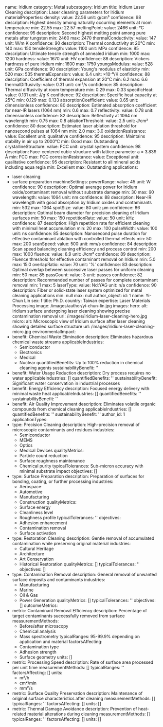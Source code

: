 name: Iridium
category: Metal
subcategory: Iridium
title: Iridium Laser Cleaning
description: Laser cleaning parameters for Iridium
materialProperties:
  density:
    value: 22.56
    unit: g/cm³
    confidence: 98
    description: Highest density among naturally occurring elements at room temperature
    min: 22.55
    max: 22.57
  meltingPoint:
    value: 2466
    unit: °C
    confidence: 95
    description: Second highest melting point among pure metals after tungsten
    min: 2460
    max: 2470
  thermalConductivity:
    value: 147
    unit: W/m·K
    confidence: 90
    description: Thermal conductivity at 20°C
    min: 140
    max: 150
  tensileStrength:
    value: 1100
    unit: MPa
    confidence: 85
    description: Ultimate tensile strength of annealed iridium
    min: 1000
    max: 1200
  hardness:
    value: 1670
    unit: HV
    confidence: 88
    description: Vickers hardness of pure iridium
    min: 1600
    max: 1750
  youngsModulus:
    value: 528
    unit: GPa
    confidence: 90
    description: Young's modulus of elasticity
    min: 520
    max: 535
  thermalExpansion:
    value: 6.4
    unit: ×10⁻⁶/K
    confidence: 88
    description: Coefficient of thermal expansion at 20°C
    min: 6.2
    max: 6.6
  thermalDiffusivity:
    value: 0.31
    unit: cm²/s
    confidence: 85
    description: Thermal diffusivity at room temperature
    min: 0.29
    max: 0.33
  specificHeat:
    value: 0.131
    unit: J/g·K
    confidence: 92
    description: Specific heat capacity at 25°C
    min: 0.129
    max: 0.133
  absorptionCoefficient:
    value: 0.65
    unit: dimensionless
    confidence: 80
    description: Estimated absorption coefficient for near-IR lasers (1064 nm)
    min: 0.6
    max: 0.7
  reflectivity:
    value: 0.78
    unit: dimensionless
    confidence: 82
    description: Reflectivity at 1064 nm wavelength
    min: 0.75
    max: 0.8
  ablationThreshold:
    value: 2.5
    unit: J/cm²
    confidence: 80
    description: Estimated laser ablation threshold for nanosecond pulses at 1064
      nm
    min: 2.0
    max: 3.0
  oxidationResistance:
    value: Excellent
    unit: qualitative
    confidence: 95
    description: Maintains stability in air up to 2000°C
    min: Good
    max: Outstanding
  crystallineStructure:
    value: FCC
    unit: crystal system
    confidence: 98
    description: Face-centered cubic structure with lattice parameter a = 3.839 Å
    min: FCC
    max: FCC
  corrosionResistance:
    value: Exceptional
    unit: qualitative
    confidence: 95
    description: Resistant to all mineral acids including aqua regia
    min: Excellent
    max: Outstanding
applications:
- laser cleaning
- surface preparation
machineSettings:
  powerRange:
    value: 45
    unit: W
    confidence: 90
    description: Optimal average power for Iridium oxide/contaminant removal without
      substrate damage
    min: 30
    max: 60
  wavelength:
    value: 1064
    unit: nm
    confidence: 88
    description: Near-IR wavelength with good absorption by Iridium oxides and contaminants
    min: 532
    max: 1064
  spotSize:
    value: 80
    unit: μm
    confidence: 86
    description: Optimal beam diameter for precision cleaning of Iridium surfaces
    min: 50
    max: 150
  repetitionRate:
    value: 50
    unit: kHz
    confidence: 87
    description: High repetition rate for efficient cleaning with minimal heat accumulation
    min: 20
    max: 100
  pulseWidth:
    value: 100
    unit: ns
    confidence: 85
    description: Nanosecond pulse duration for effective contaminant ablation with
      controlled thermal effects
    min: 50
    max: 200
  scanSpeed:
    value: 500
    unit: mm/s
    confidence: 84
    description: Scan speed balancing cleaning efficiency and process control
    min: 200
    max: 1000
  fluence:
    value: 8.9
    unit: J/cm²
    confidence: 89
    description: Fluence threshold for effective contaminant removal on Iridium
    min: 5.0
    max: 15.0
  overlapRatio:
    value: 70
    unit: '%'
    confidence: 83
    description: Optimal overlap between successive laser passes for uniform cleaning
    min: 50
    max: 85
  passCount:
    value: 3
    unit: passes
    confidence: 82
    description: Recommended number of passes for complete contaminant removal
    min: 1
    max: 5
  laserType:
    value: Nd:YAG
    unit: n/a
    confidence: 90
    description: Fiber or solid-state laser system optimized for metal cleaning applications
    min: null
    max: null
author_object:
  id: 1
  name: Yi-Chun Lin
  sex: f
  title: Ph.D.
  country: Taiwan
  expertise: Laser Materials Processing
  image: /images/author/yi-chun-lin.jpg
images:
  hero:
    alt: Iridium surface undergoing laser cleaning showing precise contamination removal
    url: /images/iridium-laser-cleaning-hero.jpg
  micro:
    alt: Microscopic view of Iridium surface after laser cleaning showing detailed
      surface structure
    url: /images/iridium-laser-cleaning-micro.jpg
environmentalImpact:
- benefit: Chemical Waste Elimination
  description: Eliminates hazardous chemical waste streams
  applicableIndustries:
  - Semiconductor
  - Electronics
  - Medical
  - Nuclear
  quantifiedBenefits: Up to 100% reduction in chemical cleaning agents
  sustainabilityBenefit: ''
- benefit: Water Usage Reduction
  description: Dry process requires no water
  applicableIndustries: []
  quantifiedBenefits: ''
  sustainabilityBenefit: Significant water conservation in industrial processes
- benefit: Energy Efficiency
  description: Focused energy delivery with minimal waste heat
  applicableIndustries: []
  quantifiedBenefits: ''
  sustainabilityBenefit: ''
- benefit: Air Quality Improvement
  description: Eliminates volatile organic compounds from chemical cleaning
  applicableIndustries: []
  quantifiedBenefits: ''
  sustainabilityBenefit: ''
author_id: 1
applicationTypes:
- type: Precision Cleaning
  description: High-precision removal of microscopic contaminants and residues
  industries:
  - Semiconductor
  - MEMS
  - Optics
  - Medical Devices
  qualityMetrics:
  - Particle count reduction
  - Surface roughness maintenance
  - Chemical purity
  typicalTolerances: Sub-micron accuracy with minimal substrate impact
  objectives: []
- type: Surface Preparation
  description: Preparation of surfaces for bonding, coating, or further processing
  industries:
  - Aerospace
  - Automotive
  - Manufacturing
  - Construction
  qualityMetrics:
  - Surface energy
  - Cleanliness level
  - Roughness profile
  typicalTolerances: ''
  objectives:
  - Adhesion enhancement
  - Contamination removal
  - Surface activation
- type: Restoration Cleaning
  description: Gentle removal of accumulated contamination while preserving original
    material
  industries:
  - Cultural Heritage
  - Architecture
  - Art Conservation
  - Historical Restoration
  qualityMetrics: []
  typicalTolerances: ''
  objectives: []
- type: Contamination Removal
  description: General removal of unwanted surface deposits and contaminants
  industries:
  - Manufacturing
  - Marine
  - Oil & Gas
  - Power Generation
  qualityMetrics: []
  typicalTolerances: ''
  objectives: []
outcomeMetrics:
- metric: Contaminant Removal Efficiency
  description: Percentage of target contaminants successfully removed from surface
  measurementMethods:
  - Before/after microscopy
  - Chemical analysis
  - Mass spectrometry
  typicalRanges: 95-99.9% depending on application and material
  factorsAffecting:
  - Contamination type
  - Adhesion strength
  - Surface geometry
  units: []
- metric: Processing Speed
  description: Rate of surface area processed per unit time
  measurementMethods: []
  typicalRanges: ''
  factorsAffecting: []
  units:
  - m²/h
  - cm²/min
  - mm²/s
- metric: Surface Quality Preservation
  description: Maintenance of original surface characteristics after cleaning
  measurementMethods: []
  typicalRanges: ''
  factorsAffecting: []
  units: []
- metric: Thermal Damage Avoidance
  description: Prevention of heat-related material alterations during cleaning
  measurementMethods: []
  typicalRanges: ''
  factorsAffecting: []
  units: []
